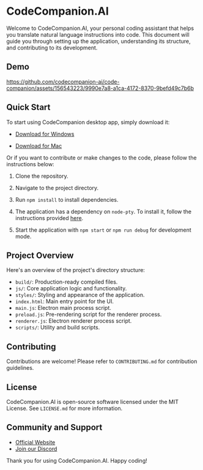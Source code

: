 # CodeCompanion.AI

Welcome to CodeCompanion.AI, your personal coding assistant that helps you translate natural language instructions into code. This document will guide you through setting up the application, understanding its structure, and contributing to its development.

## Demo
https://github.com/codecompanion-ai/code-companion/assets/156543223/9990e7a8-a1ca-4172-8370-9befd49c7b6b


## Quick Start

To start using CodeCompanion desktop app, simply download it:

- [Download for Windows](https://codecompanion.s3.us-west-2.amazonaws.com/CodeCompanion-Installer.exe)

- [Download for Mac](https://codecompanion.s3.us-west-2.amazonaws.com/CodeCompanion.dmg)

Or if you want to contribute or make changes to the code, please follow the instructions below:

1. Clone the repository.
2. Navigate to the project directory.
3. Run `npm install` to install dependencies.
4. The application has a dependency on `node-pty`. To install it, follow the instructions provided [here](https://github.com/microsoft/node-pty?tab=readme-ov-file#dependencies).

5. Start the application with `npm start` or `npm run debug` for development mode.

## Project Overview

Here's an overview of the project's directory structure:

- `build/`: Production-ready compiled files.
- `js/`: Core application logic and functionality.
- `styles/`: Styling and appearance of the application.
- `index.html`: Main entry point for the UI.
- `main.js`: Electron main process script.
- `preload.js`: Pre-rendering script for the renderer process.
- `renderer.js`: Electron renderer process script.
- `scripts/`: Utility and build scripts.

## Contributing

Contributions are welcome! Please refer to `CONTRIBUTING.md` for contribution guidelines.

## License

CodeCompanion.AI is open-source software licensed under the MIT License. See `LICENSE.md` for more information.

## Community and Support

- [Official Website](https://codecompanion.ai/)
- [Join our Discord](https://discord.com/invite/qcTqDgqy6R)

Thank you for using CodeCompanion.AI. Happy coding!
